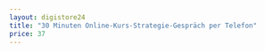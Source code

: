 ```yaml
---
layout: digistore24
title: "30 Minuten Online-Kurs-Strategie-Gespräch per Telefon"
price: 37
---
```

